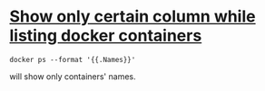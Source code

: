 # [Show only certain column while listing docker containers](https://stackoverflow.com/questions/50667371/docker-ps-output-formatting-list-only-names-of-running-containers#50667460)

```
docker ps --format '{{.Names}}'
```
will show only containers' names.
